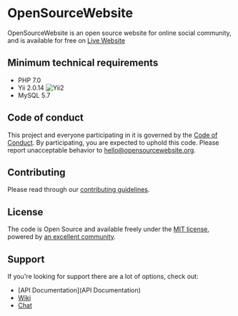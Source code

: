# OpenSourceWebsite

OpenSourceWebsite is an open source website for online social community, and is available for free on [Live Website](https://opensourcewebsite.org)

## Minimum technical requirements

- PHP 7.0
- Yii 2.0.14 ![Yii2](https://img.shields.io/badge/Powered_by-Yii_Framework-green.svg?style=flat)
- MySQL 5.7

## Code of conduct

This project and everyone participating in it is governed by the [Code of Conduct](CODE_OF_CONDUCT.md). By participating, you are expected to uphold this code. Please report unacceptable behavior to [hello@opensourcewebsite.org](mailto:hello@opensourcewebsite.org).

## Contributing

Please read through our [contributing guidelines](CONTRIBUTING.md).

## License

The code is Open Source and available freely under the [MIT license](LICENSE.md), powered by [an excellent community](https://gitlab.com/opensourcewebsite-org/opensourcewebsite-org/graphs/master).

## Support

If you're looking for support there are a lot of options, check out:

- [API Documentation](API Documentation)
- [Wiki](https://gitlab.com/opensourcewebsite-org/opensourcewebsite-org/wikis/home)
- [Chat](Chat)
